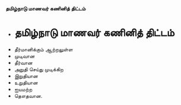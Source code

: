 **தமிழ்நாடு மாணவர் கணினித் திட்டம்**
- # தமிழ்நாடு மாணவர் கணினித் திட்டம்
- தீர்மானிக்கும் ஆற்றலுள்ள
- முடிவான
- தீர்வான
- அறுதி செய்து முடிக்கிற
- இறுதியான
- உறுதியான
- ஐயமற்ற
- தௌதவான.

